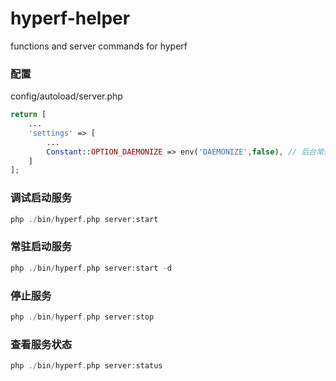 # hyperf-helper
functions and server commands for hyperf

### 配置
config/autoload/server.php
```php
return [
    ...
    'settings' => [
        ...
        Constant::OPTION_DAEMONIZE => env('DAEMONIZE',false), // 后台常驻运行
    ]
];
```
### 调试启动服务
```php
php ./bin/hyperf.php server:start
```
### 常驻启动服务
```php
php ./bin/hyperf.php server:start -d
```
### 停止服务
```php
php ./bin/hyperf.php server:stop
```
### 查看服务状态
```php
php ./bin/hyperf.php server:status
```